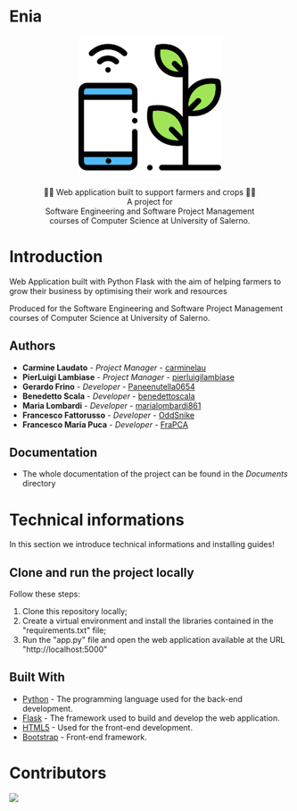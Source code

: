 # Enia

<p align = "center">
  <img src = "src/static/images/enia.png" width = "256" heigth = "256">
</p>

<p align = "center">
   👨‍🌾 Web application built to support farmers and crops 👨‍🌾  
  <br>
  A project for
  <br>
  Software Engineering and Software Project Management 
  <br>
  courses of Computer Science at University of Salerno.
</p>


# Introduction

 Web Application built with Python Flask with the aim of helping farmers to grow their business by optimising their work and resources  

Produced for the Software Engineering and Software Project Management courses of Computer Science at University of Salerno.

## Authors

* **Carmine Laudato**       - *Project Manager*         - [carminelau](https://github.com/carminelau)
* **PierLuigi Lambiase**   - *Project Manager*         - [pierluigilambiase](https://github.com/pierluigilambiase)
* **Gerardo Frino**      - *Developer*         - [Paneenutella0654](https://github.com/Paneenutella0654)
* **Benedetto Scala**      - *Developer*         - [benedettoscala](https://github.com/benedettoscala)
* **Maria Lombardi**         - *Developer*         - [marialombardi861](https://github.com/marialombardi861)
* **Francesco Fattorusso**       - *Developer*         - [OddSnike](https://github.com/OddSnike)
* **Francesco Maria Puca**        - *Developer*         - [FraPCA](https://github.com/FraPCA)

## Documentation

* The whole documentation of the project can be found in the *Documents* directory


# Technical informations

In this section we introduce technical informations and installing guides!

## Clone and run the project locally

Follow these steps:

1. Clone this repository locally;
2. Create a virtual environment and install the libraries contained in the "requirements.txt" file;
2. Run the "app.py" file and open the web application available at the URL "http://localhost:5000"

## Built With

* [Python](https://www.python.org/) - The programming language used for the back-end development.
* [Flask](https://flask.palletsprojects.com/en/2.2.x/) - The framework used to build and develop the web application.
* [HTML5](https://www.w3schools.com/html/default.asp) - Used for the front-end development.
* [Bootstrap](https://getboostrap.com/) - Front-end framework.
# Contributors
<a href="https://github.com/IAgricolture/EnIA/graphs/contributors">
  <img src="https://contrib.rocks/image?repo=IAgricolture/EnIA" />
</a>
